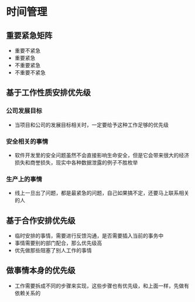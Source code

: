 # 时间管理

## 重要紧急矩阵

- 重要不紧急
- 重要紧急
- 不重要紧急
- 不重要不紧急

## 基于工作性质安排优先级

### 公司发展目标

- 当项目和公司的发展目标相关时，一定要给予这种工作足够的优先级

### 安全相关的事情

- 软件开发里的安全问题虽然不会直接影响生命安全，但是它会带来很大的经济损失和商誉损失，现实中各种数据泄露的例子不胜枚举

### 生产上的事情

- 线上一旦出了问题，都是最紧急的问题，自己如果搞不定，还要马上联系相关的人

## 基于合作安排优先级

- 临时安排的事情，需要进行反馈沟通，是否需要插入当前的事务中
- 事情需要别的部门配合，那么优先级高
- 优先做那些阻塞了别人工作的事情

## 做事情本身的优先级

- 工作需要拆成不同的步骤来实现，这些步骤也有优先级，和上面一样，先做有依赖关系的
